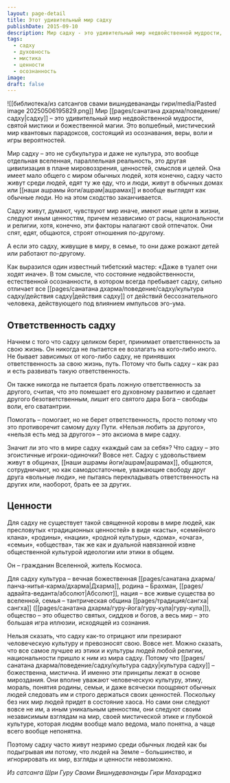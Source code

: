 ```yaml
---
layout: page-detail
title: Этот удивительный мир садху
publishDate: 2015-09-10
description: Мир садху - это удивительный мир недвойственной мудрости, святой мистики и божественной магии. Это волшебный, мистический мир квантовых парадоксов, состоящий из осознавания, веры, воли и игры вероятностей. Мир садху - не субкультура и не культура, а отдельная вселенная, параллельная реальность, другая цивилизация в плане мировоззрения, ценностей, смыслов и целей. Она имеет мало общего с миром обычных людей, хотя садху часто живут среди них.
tags:
  - садху
  - духовность
  - мистика
  - ценности
  - осознанность
image: 
draft: false
---
```

![[библиотека/из сатсангов свами вишнудевананды гири/media/Pasted image 20250506195829.png]]
Мир [[pages/санатана дхарма/поведение/садху|садху]] – это удивительный мир недвойственной мудрости, святой мистики и божественной магии. Это волшебный, мистический мир квантовых парадоксов, состоящий из осознавания, веры, воли и игры вероятностей. 

Мир садху – это не субкультура и даже не культура, это вообще отдельная вселенная, параллельная реальность, это другая цивилизация в плане мировоззрения, ценностей, смыслов и целей. Она имеет мало общего с миром обычных людей, хотя конечно, садху часто живут среди людей, едят ту же еду, что и люди, живут в обычных домах или [[наши ашрамы йоги/ашрам|ашрамах]] и вообще выглядят как обычные люди. Но на этом сходство заканчивается.

Садху живут, думают, чувствуют мир иначе, имеют иные цели в жизни, следуют иным ценностям, причем независимо от расы, национальности и религии, хотя, конечно, эти факторы налагают свой отпечаток. Они спят, едят, общаются, строят отношения по-другому. 

А если это садху, живущие в миру, в семье, то они даже рожают детей или работают по-другому.

Как выразился один известный тибетский мастер: «Даже в туалет они ходят иначе». В том смысле, что состояние недвойственности, естественной осознанности, в котором всегда пребывает садху, сильно отличает все [[pages/санатана дхарма/поведение/садху/культура садху/действия садху|действия садху]] от действий бессознательного человека, действующего под влиянием импульсов эго-ума.

## Ответственность садху

Начнем с того что садху целиком берет, принимает ответственность за свою жизнь. Он никогда не пытается ее возлагать на кого-либо иного. Не бывает зависимых от кого-либо садху, не принявших ответственность за свою жизнь, путь. Потому что быть садху – как раз и есть развивать такую ответственность.

Он также никогда не пытается брать ложную ответственность за другого, считая, что это помешает его духовному развитию и сделает другого безответственным, лишит его святого дара Бога – свободы воли, его сватантрии.

Помогать – помогает, но не берет ответственность, просто потому что это противоречит самому духу Пути. «Нельзя любить за другого», «нельзя есть мед за другого» – это аксиома в мире садху. 

Значит ли это что в мире садху «каждый сам за себя»? Что садху – это эгоистичные игроки-одиночки? Вовсе нет. Садху с удовольствием живут в общинах, [[наши ашрамы йоги/ашрам|ашрамах]], общаются, сотрудничают, но как самодостаточные, уважающие свободу друг друга «вольные люди», не пытаясь перекладывать ответственность на других или, наоборот, брать ее за других.

## Ценности

Для садху не существует такой священной коровы в мире людей, как пресловутых «традиционных ценностей» в виде «касты», «семейного клана», «родины», «нации», «родной культуры», «дома», «очага», «семьи», «общества», так же как и дуальной навязанной извне общественной культурой идеологии или этики в общем.

Он – гражданин Вселенной, житель Космоса.

Для садху культура – вечная божественная [[pages/санатана дхарма/панча-нитья-карма/дхарма|Дхарма]], родина – Брахман, [[pages/адвайта-веданта/абсолют|Абсолют]], нация – все живые существа во вселенной, семья – тантрическая община [[pages/традиция/сангха|сангха]] ([[pages/санатана дхарма/гуру-йога/гуру-кула|гуру-кула]]), общество – это общество святых, сиддхов и богов, а весь мир – это большая игра иллюзии, исходящей из сознания.

Нельзя сказать, что садху как-то отрицают или презирают человеческую культуру и превозносят свою. Вовсе нет. Можно сказать, что все самое лучшее из этики и культуры людей любой религии, национальности пришло к ним из мира садху. Потому что [[pages/санатана дхарма/поведение/садху/культура садху|культура садху]] – божественна, мистична. И именно эти принципы лежат в основе мироздания. Они вполне уважают человеческую культуру, этику, мораль, понятия родины, семьи, и даже всячески поощряют обычных людей следовать им и строго держаться своих ценностей. Поскольку без них мир людей придет в состояние хаоса. Но сами они следуют вовсе не им, а иным уникальным ценностям, они следуют своим независимым взглядам на мир, своей мистической этике и глубокой культуре, которая людям вообще мало ведома, мало понятна, а чаще всего вообще непонятна.

Поэтому садху часто живут незримо среди обычных людей как бы подыгрывая им потому, что людей на Земле – большинство, и игнорировать их мир, взгляды и ценности невозможно.

*Из сатсанга Шри Гуру Свами Вишнудевананды Гири Махараджа*